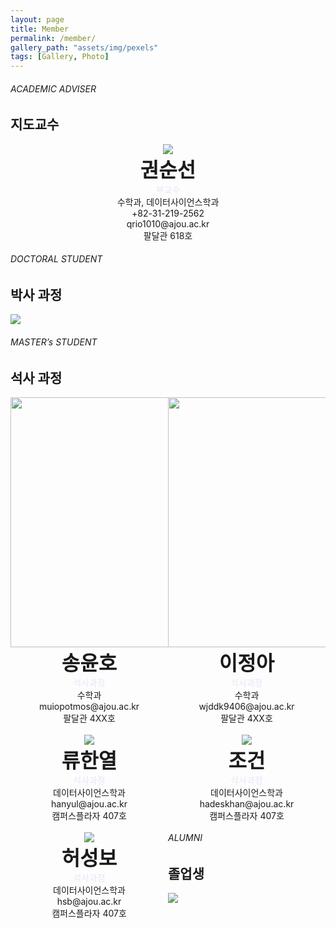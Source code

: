 ```yaml
---
layout: page
title: Member
permalink: /member/
gallery_path: "assets/img/pexels"
tags: [Gallery, Photo]
---
```




###### ACADEMIC ADVISER

## 지도교수



<center>
	<img src="https://github.com/ksstest/ksstest.github.io/blob/master/assets/img/member/member.jpg?raw=true" align="middle"><br>
  <font size="6"><b>권순선</b></font><br>
  <font color="#E6E6FA">부교수</font><br>
  수학과, 데이터사이언스학과<br>
  +82-31-219-2562<br>
	qrio1010@ajou.ac.kr<br>
  팔달관 618호<br>
</center>  

  





###### DOCTORAL STUDENT

## 박사 과정

<img src="https://github.com/ksstest/ksstest.github.io/blob/master/assets/img/member/doctor.jpg?raw=true">



###### MASTER’s STUDENT

## 석사 과정



<div style="float: left; width: 50%;">
	<center>
	<img src="https://github.com/ksstest/ksstest.github.io/blob/master/assets/img/member/01.jpg?raw=true" style="width: auto; height: 400px;"><br>
  <font size="6"><b>송윤호</b></font><br>
  <font color="#E6E6FA">석사과정</font><br>
  수학과<br>
	muiopotmos@ajou.ac.kr<br>
  팔달관 4XX호<br><br>
</center>  
</div>
<div style="float: left; width: 50%;">
	<center>
	<img src="https://github.com/ksstest/ksstest.github.io/blob/master/assets/img/member/00.jpg?raw=true" style="width: auto; height: 400px;"><br>
  <font size="6"><b>이정아</b></font><br>
  <font color="#E6E6FA">석사과정</font><br>
  수학과<br>
	wjddk9406@ajou.ac.kr<br>
  팔달관 4XX호<br><br>
	</center>
</div>

<div style="float: left; width: 50%;">
	<center>
	<img src="https://github.com/ksstest/ksstest.github.io/blob/master/assets/img/member/02.jpg?raw=true"  style="max-width: 100%; height: auto;"><br>
  <font size="6"><b>류한열</b></font><br>
  <font color="#E6E6FA">석사과정</font><br>
  데이터사이언스학과<br>
	hanyul@ajou.ac.kr<br>
  캠퍼스플라자 407호<br><br>
	</center>
</div>
<div style="float: left; width: 50%;">
	<center>
	<img src="https://github.com/ksstest/ksstest.github.io/blob/master/assets/img/member/03.jpg?raw=true"  style="max-width: 100%; height: auto;"><br>
  <font size="6"><b>조건</b></font><br>
  <font color="#E6E6FA">석사과정</font><br>
  데이터사이언스학과<br>
	hadeskhan@ajou.ac.kr<br>
  캠퍼스플라자 407호<br><br>
	</center>
</div>

<div style="float: left; width: 50%;">
	<center>
	<img src="https://github.com/ksstest/ksstest.github.io/blob/master/assets/img/member/04.jpeg?raw=true"  style="max-width: 100%; height: auto;"><br>
  <font size="6"><b>허성보</b></font><br>
  <font color="#E6E6FA">석사과정</font><br>
  데이터사이언스학과<br>
	hsb@ajou.ac.kr<br>
  캠퍼스플라자 407호<br><br>
	</center>
</div>







###### ALUMNI

## 졸업생



<img src="https://github.com/ksstest/ksstest.github.io/blob/master/assets/img/member/ALUMNI.jpeg?raw=true"  style="max-width: 100%; height: auto;"><br>













